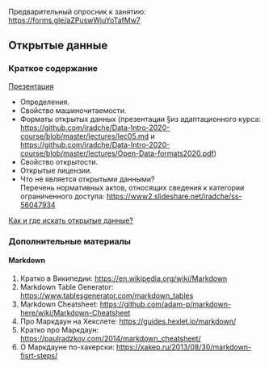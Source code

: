 Предварительный опросник к занятию: 
https://forms.gle/aZPuswWjuYoTafMw7       

## Открытые данные
### Краткое содержание 
[Презентация](https://github.com/iradche/Seminar-2020-course/blob/master/lectures/DataManagement02.pdf)
- Определения.     
- Свойство машиночитаемости.      
- Форматы открытых данных (презентации §из адаптационного курса: https://github.com/iradche/Data-Intro-2020-course/blob/master/lectures/lec05.md и  https://github.com/iradche/Data-Intro-2020-course/blob/master/lectures/Open-Data-formats2020.pdf)
- Свойство открытости.     
- Открытые лицензии.   
- Что не является открытыми данными?        
Перечень нормативных актов, относящих сведения к категории ограниченного доступа: https://www2.slideshare.net/iradche/ss-56047934

[Как и где искать открытые данные?](https://www2.slideshare.net/iradche/ss-238640185)      


### Дополнительные материалы
#### Markdown
1. Кратко в Википедии: https://en.wikipedia.org/wiki/Markdown
2. Markdown Table Generator: https://www.tablesgenerator.com/markdown_tables     
3. Markdown Cheatsheet: https://github.com/adam-p/markdown-here/wiki/Markdown-Cheatsheet      
4. Про Маркдаун на Хекслете: https://guides.hexlet.io/markdown/     
5. Кратко про Маркдаун: https://paulradzkov.com/2014/markdown_cheatsheet/     
6. О Маркдауне по-хакерски: https://xakep.ru/2013/08/30/markdown-fisrt-steps/
  
